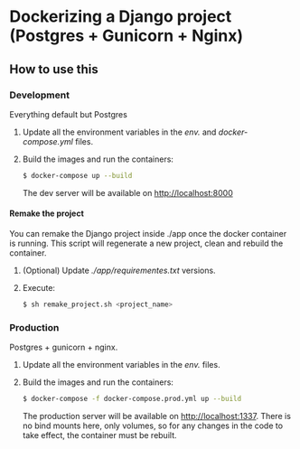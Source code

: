 # Dockerizing a Django project (Postgres + Gunicorn + Nginx)

## How to use this

### Development

Everything default but Postgres

1. Update all the environment variables in the *env.* and *docker-compose.yml* files.
2. Build the images and run the containers:

    ```sh
    $ docker-compose up --build
    ```

    The dev server will be available on [http://localhost:8000](http://localhost:8000) 


#### Remake the project

You can remake the Django project inside ./app once the docker container is running.
This script will regenerate a new project, clean and rebuild the container.

1. (Optional) Update *./app/requirementes.txt* versions.
2. Execute:  

    ```sh
    $ sh remake_project.sh <project_name>
    ```

### Production

Postgres + gunicorn + nginx.

1. Update all the environment variables in the *env.* files.
1. Build the images and run the containers:

    ```sh
    $ docker-compose -f docker-compose.prod.yml up --build
    ```

    The production server will be available on [http://localhost:1337](http://localhost:1337). 
    There is no bind mounts here, only volumes, so for any changes in the code to take effect, the container must be rebuilt.
